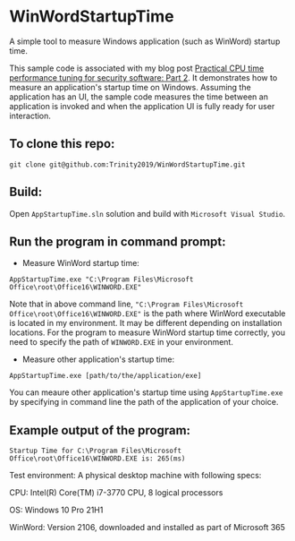 # WinWordStartupTime
A simple tool to measure Windows application (such as WinWord) startup time.

This sample code is associated with my blog post [Practical CPU time performance tuning for security software: Part 2](https://www.elastic.co/blog/practical-cpu-time-performance-tuning-for-security-software-part-2). 
It demonstrates how to measure an application's startup time on Windows. Assuming the application has an UI, the sample code measures the time between an application is invoked and when the application UI is fully ready for user interaction.


## To clone this repo:
```
git clone git@github.com:Trinity2019/WinWordStartupTime.git
```

## Build:
Open `AppStartupTime.sln` solution and build with `Microsoft Visual Studio`.

## Run the program in command prompt:
 * Measure WinWord startup time:
```
AppStartupTime.exe "C:\Program Files\Microsoft Office\root\Office16\WINWORD.EXE"
```
Note that in above command line, `"C:\Program Files\Microsoft Office\root\Office16\WINWORD.EXE"` is the path where WinWord executable is located in my environment. It may be different depending on installation locations. For the program to measure WinWord startup time correctly, you need to specify the path of `WINWORD.EXE` in your environment.
 * Measure other application's startup time:
```
AppStartupTime.exe [path/to/the/application/exe]
```
You can meaure other application's startup time using `AppStartupTime.exe` by specifying in command line the path of the application of your choice.

## Example output of the program:
```
Startup Time for C:\Program Files\Microsoft Office\root\Office16\WINWORD.EXE is: 265(ms)
```

Test environment:
A physical desktop machine with following specs:

CPU: Intel(R) Core(TM) i7-3770 CPU, 8 logical processors

OS: Windows 10 Pro 21H1

WinWord: Version 2106, downloaded and installed as part of Microsoft 365
